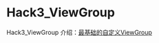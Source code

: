 # Hack3_ViewGroup

Hack3_ViewGroup 介绍：[最基础的自定义ViewGroup][Hack3_ViewGroup]
 


[Hack3_ViewGroup]:http://www.jianshu.com/p/d099d48cf843
